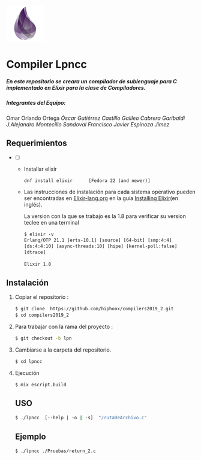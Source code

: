 ![elixir](tecnologia-elixir.jpg)



# Compiler Lpncc

##### En este repositorio se creara un compilador de sublenguaje para C implementado en Elixir   para la clase de Compiladores. 

##### Integrantes del Equipo:  

Omar Orlando Ortega 
*Óscar Gutiérrez Castillo*
*Galileo Cabrera  Garibaldi*
*J.Alejandro Montecillo Sandoval*
*Francisco Javier Espinoza Jimez*

## Requerimientos 

- [ ] - Installar  elixir  

    ```
    dnf install elixir      [Fedora 22 (and newer)]
    
    ```

  - Las instrucciones de instalación para cada sistema operativo pueden ser encontradas en [Elixir-lang.org](http://elixir-lang.org/) en la guía [Installing Elixir](http://elixir-lang.org/install.html)(en inglés).

    La version con la que se trabajo es la 1.8 para verificar su version teclee en una terminal 

    ```
    $ elixir -v 
    Erlang/OTP 21.1 [erts-10.1] [source] [64-bit] [smp:4:4] [ds:4:4:10] [async-threads:10] [hipe] [kernel-poll:false] [dtrace]
    
    Elixir 1.8
    ```

    

## Instalación 

1. Copiar el repositorio : 

   ```bash
   $ git clone  https://github.com/hiphoox/compilers2019_2.git 
   $ cd compilers2019_2 
   ```

2. Para trabajar con la rama del proyecto  : 

   ```bash
   $ git checkout -b lpn 
   ```

3. Cambiarse a la carpeta del repositorio. 

   ```bash
   $ cd lpncc 
   
   ```


4. Ejecución

   ```bash
   $ mix escript.build 
   ```

   ## USO 

   ```bash
   $ ./lpncc  [--help | -o | -s]  "/rutaDeArchivo.c"
   
   ```

   ## Ejemplo

   ```bash
   $ ./lpncc ./Pruebas/return_2.c 
   ```

   